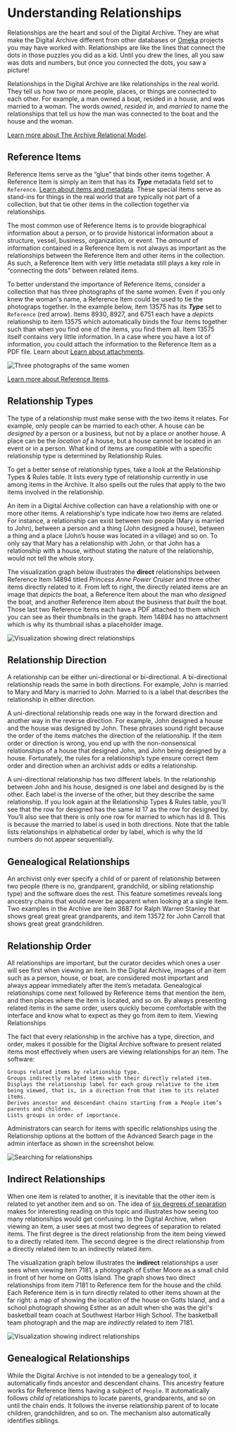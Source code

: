 # Understanding Relationships

Relationships are the heart and soul of the Digital Archive. They are what make the
Digital Archive different from other databases or [Omeka](https://omeka.org/classic) projects
you may have worked with. Relationships are like the lines that connect the dots in those
puzzles you did as a kid. Until you drew the lines, all you saw was dots and numbers,
but once you connected the dots, you saw a picture!

Relationships in the Digital Archive are like relationships in the real world. They tell us how
two or more people, places, or things are connected to each other. For example, a man owned
a boat, resided in a house, and was married to a woman. The words *owned*, *resided in*, and
*married to* name the relationships that tell us how the man was connected to the boat
and the house and the woman.

[Learn more about The Archive Relational Model](/archivist/archive-relational-model).

## Reference Items

Reference Items serve as the “glue” that binds other items together. A Reference Item is simply an
item that has its **_Type_** metadata field set to `Reference`. [Learn about items and metadata](/).
These special items serve as stand-ins for things in the real world that are typically not part of
a collection, but that tie other items in the collection together via relationships.

The most common use of Reference Items is to provide biographical information about a person, or to
provide historical information about a structure, vessel, business, organization, or event. The *amount*
of information contained in a Reference Item is not always as important as the relationships between
the Reference Item and other items in the collection. As such, a Reference Item
with very little metadata still plays a key role in “connecting the dots” between related items.

To better understand the importance of Reference Items, consider a collection that has three photographs
of the same women. Even if you only knew the woman's name, a Reference Item could be used to tie the
photograps together. In the example below, item 13575 has its **_Type_** set to `Reference` (red arrow).
Items 8930, 8927, and 6751 each have a *depicts* relationship to item 13575 which automatically binds
the four items together such than when you find one of the items, you find them all. Item 13575
itself contains very little information. In a case where you have a lot of information, you could
attach the information to the Reference Item as a PDF file. Learn about [Learn about attachments](/).

![Three photographs of the same women](understanding-relationships-3.jpg)

[Learn more about Reference Items](/archivist/archive-relational-model/#reference-items).

## Relationship Types

The type of a relationship must make sense with the two items it relates. For example, only people
can be married to each other. A house can be *designed by* a person or a business, but not by a
place or another house. A place can be the *location of* a house, but a house cannot be located
in an event or in a person. What kind of items are compatible with a specific relationship type
is determined by Relationship Rules.

To get a better sense of relationship types, take a look at the Relationship Types & Rules table.
It lists every type of relationship currently in use among items in the Archive. It also spells
out the rules that apply to the two items involved in the relationship.

An item in a Digital Archive collection can have a relationship with one or more other items.
A relationship's type indicate how two items are related. For instance, a relationship can exist
between two people (Mary is married to John), between a person and a thing (John designed a house),
between a thing and a place (John’s house was located in a village) and so on. To only say that
Mary has a relationship with John, or that John has a relationship with a house, without stating
the nature of the relationship, would not tell the whole story.

The visualization graph below illustrates the **direct** relationships between Reference
Item 14894 titled *Princess Anne Power Cruiser* and three other items directly related to it.
From left to right, the directly related items are an image that *depicts* the boat, a
Reference Item about the man who *designed* the boat, and another Reference Item about the
business that *built* the boat. Those last two Reference Items each have a PDF attached to them
which you can see as their thumbnails in the graph. Item 14894 has no attachment which is
why its thumbnail ishas a placeholder image.

![Visualization showing direct relationships](understanding-relationships-2.jpg)

## Relationship Direction

A relationship can be either uni-directional or bi-directional. A bi-directional relationship reads the same in both directions. For example, John is married to Mary and Mary is married to John. Married to is a label that describes the relationship in either direction.

A uni-directional relationship reads one way in the forward direction and another way in the reverse direction. For example, John designed a house and the house was designed by John. These phrases sound right because the order of the items matches the direction of the relationship. If the item order or direction is wrong, you end up with the non-nonsensical relationships of a house that designed John, and John being designed by a house. Fortunately, the rules for a relationship’s type ensure correct item order and direction when an archivist adds or edits a relationship.

A uni-directional relationship has two different labels. In the relationship between John and his house, designed is one label and designed by is the other. Each label is the inverse of the other, but they describe the same relationship. If you look  again at the Relationship Types & Rules table, you’ll see that the row for designed has the same Id 17 as the row for designed by. You’ll also see that there is only one row for married to which has Id 8. This is because the married to label is used in both directions. Note that the table lists relationships in alphabetical order by label, which is why the Id numbers do not appear sequentially.

## Genealogical Relationships

An archivist only ever specify a child of or parent of relationship between two people (there is no, grandparent, grandchild, or sibling relationship type) and the software does the rest. This feature sometimes reveals long ancestry chains that would never be apparent when looking at a single item. Two examples in the Archive are item 3687 for Ralph Warren Stanley that shows great great great grandparents, and item 13572 for John Carroll that shows great great grandchildren.

## Relationship Order

All relationships are important, but the curator decides which ones a user will see first when viewing an item. In the Digital Archive, images of an item such as a person, house, or boat, are considered most important and always appear immediately after the item’s metadata. Genealogical relationships come next followed by Reference items that mention the item, and then places where the item is located, and so on. By always presenting related items in the same order, users quickly become comfortable with the interface and know what to expect as they go from item to item.
Viewing Relationships

The fact that every relationship in the archive has a type, direction, and order, makes it possible for the Digital Archive software to present related items most effectively when users are viewing relationships for an item. The software:

    Groups related items by relationship type.
    Groups indirectly related items with their directly related item.
    Displays the relationship label for each group relative to the item being viewed, that is, in a direction from that item to its related items.
    Derives ancestor and descendant chains starting from a People item’s parents and children.
    Lists groups in order of importance.


Administrators can search for items with specific relationships using the Relationship options at the bottom of the Advanced Search page in the admin interface as shown in the screenshot below.

![Searching for relationships](working-with-relationships-1.jpg)

## Indirect Relationships

When one item is related to another, it is inevitable that the other item is related to yet another
item and so on. The idea of [six degrees of separation](https://en.wikipedia.org/wiki/Six_degrees_of_separation)
makes for interesting reading on this topic and illustrates how seeing too many relationships
would get confusing. In the Digital Archive, when viewing an item, a user sees at most two degrees
of separation to related items. The first degree is the direct relationship from the item being viewed to
a directly related item. The second degree is the direct relationship from a directly related item to
an indirectly related item.

The visualization graph below illustrates the **indirect** relationships a user sees when viewing item 7181,
a photograph of Esther Moore as a small child in front of her home on Gotts Island. The graph shows two
direct relationships from item 7181 to Reference item for the house and the child. Each Reference item
is in turn directly related to other items shown at the far right: a map of showing the location of the
house on Gotts Island, and a school photograph showing Esther as an adult when she was the girl's
basketball team coach at Southwest Harbor High School. The basketball team photograph and the map
are *indirectly* related to item 7181.

![Visualization showing indirect relationships](understanding-relationships-1.jpg)

## Genealogical Relationships

While the Digital Archive is not intended to be a genealogy tool, it automatically finds ancestor
and descendant chains. This ancestry feature works for Reference Items
having a subject of `People`. It automatically follows *child of* relationships to
locate parents, grandparents, and so on until the chain ends. It follows the inverse relationship
parent of to locate children, grandchildren, and so on. The mechanism also automatically identifies siblings.
